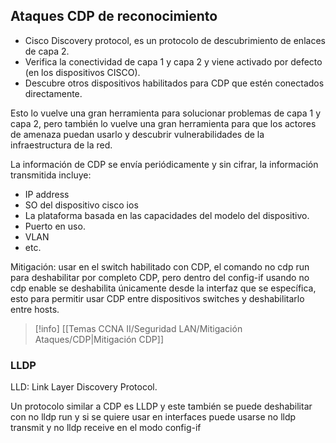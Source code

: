 ## Ataques CDP de reconocimiento

- Cisco Discovery protocol, es un protocolo de descubrimiento de enlaces de capa 2.
- Verifica la conectividad de capa 1 y capa 2 y viene activado por defecto (en los dispositivos CISCO).
- Descubre otros dispositivos habilitados para CDP que estén conectados directamente.

Esto lo vuelve una gran herramienta para solucionar problemas de capa 1 y capa 2, pero también lo vuelve una gran herramienta para que los actores de amenaza puedan usarlo y descubrir vulnerabilidades de la infraestructura de la red.

La información de CDP se envía periódicamente y sin cifrar, la información transmitida incluye:
- IP address
- SO del dispositivo cisco ios
- La plataforma basada en las capacidades del modelo del dispositivo.
- Puerto en uso.
- VLAN
- etc.

Mitigación: usar en el switch habilitado con CDP, el comando no cdp run para deshabilitar por completo CDP, pero dentro del config-if usando no cdp enable se deshabilita únicamente desde la interfaz que se específica, esto para permitir usar CDP entre dispositivos switches y deshabilitarlo entre hosts.

> [!info] [[Temas CCNA II/Seguridad LAN/Mitigación Ataques/CDP|Mitigación CDP]]

### LLDP

LLD: Link Layer Discovery Protocol.

Un protocolo similar a CDP es LLDP y este también se puede deshabilitar con no lldp run y si se quiere usar en interfaces puede usarse no lldp transmit y no lldp receive en el modo config-if 